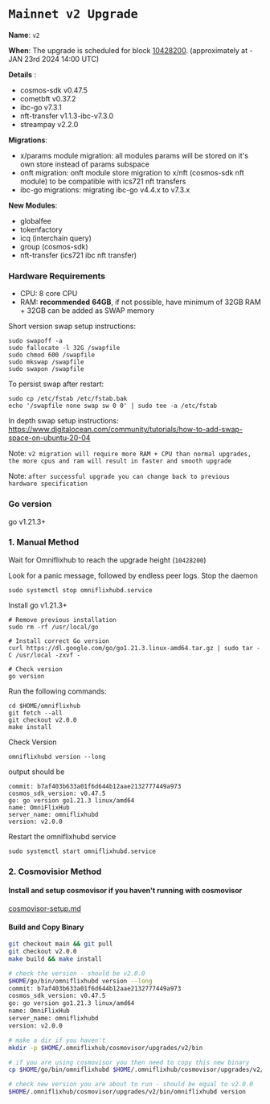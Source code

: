 # `Mainnet v2 Upgrade `

**Name**: `v2`

**When**: The upgrade is scheduled for block [10428200](https://mintscan.io/omniflix/block/10428200). (approximately at - JAN 23rd 2024 14:00 UTC)

**Details** :
- cosmos-sdk v0.47.5
- cometbft v0.37.2
- ibc-go v7.3.1
- nft-transfer v1.1.3-ibc-v7.3.0
- streampay v2.2.0

**Migrations**:
- x/params module migration: all modules params will be stored on it's own store instead of params subspace
- onft migration: onft module store migration to x/nft (cosmos-sdk nft module) to be compatible with ics721 nft transfers
- ibc-go migrations: migrating ibc-go v4.4.x to v7.3.x

**New Modules**:
- globalfee
- tokenfactory
- icq (interchain query)
- group (cosmos-sdk)
- nft-transfer (ics721 ibc nft transfer)

### Hardware Requirements
- CPU: 8 core CPU
- RAM: **recommended** **64GB**, if not possible, have minimum of 32GB RAM + 32GB can be added as SWAP memory

Short version swap setup instructions:

``` {.sh}
sudo swapoff -a
sudo fallocate -l 32G /swapfile
sudo chmod 600 /swapfile
sudo mkswap /swapfile
sudo swapon /swapfile
```

To persist swap after restart:

``` {.sh}
sudo cp /etc/fstab /etc/fstab.bak
echo '/swapfile none swap sw 0 0' | sudo tee -a /etc/fstab
```

In depth swap setup instructions:
<https://www.digitalocean.com/community/tutorials/how-to-add-swap-space-on-ubuntu-20-04>

Note: `v2 migration will require more RAM + CPU than normal upgrades, the more cpus and ram will result in faster and smooth upgrade`

Note: `after successful upgrade you can change back to previous hardware specification`

### Go version

go v1.21.3+

### 1. Manual Method
Wait for Omniflixhub to reach the upgrade height (`10428200`)

Look for a panic message, followed by endless peer logs. Stop the daemon
```
sudo systemctl stop omniflixhubd.service
```

Install go v1.21.3+
```
# Remove previous installation
sudo rm -rf /usr/local/go

# Install correct Go version
curl https://dl.google.com/go/go1.21.3.linux-amd64.tar.gz | sudo tar -C /usr/local -zxvf -

# Check version
go version
```

Run the following commands:

```
cd $HOME/omniflixhub
git fetch --all
git checkout v2.0.0
make install
```
Check Version
```
omniflixhubd version --long
```
output should be
```
commit: b7af403b633a01f6d644b12aae2132777449a973
cosmos_sdk_version: v0.47.5
go: go version go1.21.3 linux/amd64
name: OmniFlixHub
server_name: omniflixhubd
version: v2.0.0
```
Restart the omniflixhubd service

```
sudo systemctl start omniflixhubd.service
```

### 2. Cosmovisior Method
#### Install and setup cosmovisor if you haven't running with cosmovisor

  [cosmovisor-setup.md](https://github.com/OmniFlix/docs/blob/main/guides/mainnet/omniflixhub-1/cosmovisor-setup.md)


#### Build and Copy Binary

```bash
git checkout main && git pull
git checkout v2.0.0
make build && make install

# check the version - should be v2.0.0
$HOME/go/bin/omniflixhubd version --long
commit: b7af403b633a01f6d644b12aae2132777449a973
cosmos_sdk_version: v0.47.5
go: go version go1.21.3 linux/amd64
name: OmniFlixHub
server_name: omniflixhubd
version: v2.0.0

# make a dir if you haven't
mkdir -p $HOME/.omniflixhub/cosmovisor/upgrades/v2/bin

# if you are using cosmovisor you then need to copy this new binary
cp $HOME/go/bin/omniflixhubd $HOME/.omniflixhub/cosmovisor/upgrades/v2/bin

# check new version you are about to run - should be equal to v2.0.0
$HOME/.omniflixhub/cosmovisor/upgrades/v2/bin/omniflixhubd version

